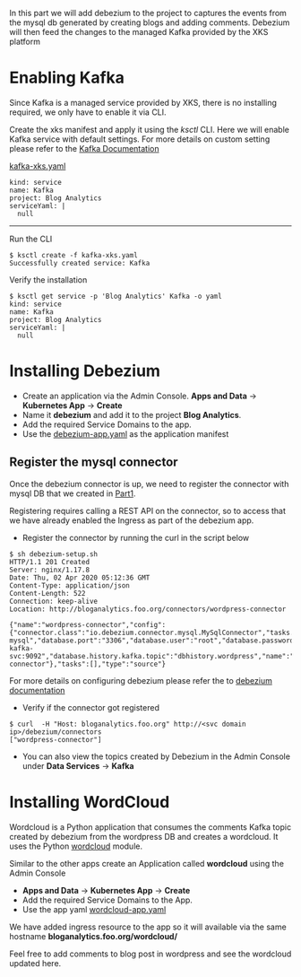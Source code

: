 In this part we will add debezium to the project to captures the events from the mysql db generated by creating blogs and adding comments. Debezium will then feed the changes to the managed Kafka provided by the XKS platform

# Enabling Kafka
Since Kafka is a managed service provided by XKS, there is no installing required, we only have to enable it via CLI.

Create the xks manifest and apply it using the *ksctl* CLI. Here we will enable Kafka service with default settings. For more details on custom setting please refer to the [Kafka Documentation](https://github.com/nutanix/xi-iot/tree/master/services/kafka)

[kafka-xks.yaml](kafka-xks.yaml)
```
kind: service
name: Kafka
project: Blog Analytics
serviceYaml: |
  null
```
---
Run the CLI
```
$ ksctl create -f kafka-xks.yaml
Successfully created service: Kafka
```

Verify the installation
```
$ ksctl get service -p 'Blog Analytics' Kafka -o yaml
kind: service
name: Kafka
project: Blog Analytics
serviceYaml: |
  null
```

# Installing Debezium
* Create an application via the Admin Console.
  **Apps and Data** -> **Kubernetes App** -> **Create** 
* Name it **debezium** and add it to the project **Blog Analytics**. 
* Add the required Service Domains to the app. 
* Use the [debezium-app.yaml](debezium-app.yaml) as the application manifest 

## Register the mysql connector
Once the debezium connector is up, we need to register the connector with mysql DB that we created in [Part1](../Part1/README.md#Installing-mysql). 

Registering requires calling a REST API on the connector, so to access that we have already enabled the Ingress as part of the debezium app.

* Register the connector by running the curl in the script below 
```
$ sh debezium-setup.sh
HTTP/1.1 201 Created
Server: nginx/1.17.8
Date: Thu, 02 Apr 2020 05:12:36 GMT
Content-Type: application/json
Content-Length: 522
Connection: keep-alive
Location: http://bloganalytics.foo.org/connectors/wordpress-connector

{"name":"wordpress-connector","config":{"connector.class":"io.debezium.connector.mysql.MySqlConnector","tasks.max":"1","database.hostname":"bloganalytics-mysql","database.port":"3306","database.user":"root","database.password":"R00tMysql","database.server.id":"184055","database.server.name":"wordpress_db","database.whitelist":"wordpress_db","database.history.kafka.bootstrap.servers":"sherlock-kafka-svc:9092","database.history.kafka.topic":"dbhistory.wordpress","name":"wordpress-connector"},"tasks":[],"type":"source"}
```

For more details on configuring debezium please refer the to [ debezium documentation](https://debezium.io/documentation/reference/1.0/connectors/mysql.html)

* Verify if the connector got registered
```
$ curl  -H "Host: bloganalytics.foo.org" http://<svc domain ip>/debezium/connectors
["wordpress-connector"]
```

* You can also view the topics created by Debezium in the Admin Console under **Data Services** -> **Kafka**

# Installing WordCloud
Wordcloud is a Python application that consumes the comments Kafka topic created by debezium from the wordpress DB and creates a wordcloud. It uses the Python [wordcloud](https://amueller.github.io/word_cloud/index.html) module.

Similar to the other apps create an Application called **wordcloud** using the Admin Console

* **Apps and Data** -> **Kubernetes App** -> **Create** 
* Add the required Service Domains to the App. 
* Use the app yaml [wordcloud-app.yaml](wordcloud-app.yaml)

We have added ingress resource to the app so it will available via the same hostname **bloganalytics.foo.org/wordcloud/**

Feel free to add comments to blog post in wordpress and see the wordcloud updated here.